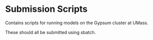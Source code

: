 # Submission Scripts

Contains scripts for running models on the Gypsum cluster at UMass. 

These should all be submitted using sbatch. 

